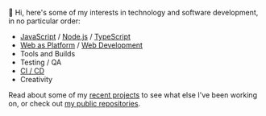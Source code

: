 👋 Hi, here's some of my interests in technology and software development, in no particular order:

- [JavaScript](https://tc39.es/) / [Node.js](https://nodejs.org/) / [TypeScript](https://www.typescriptlang.org/)
- [Web as Platform](https://html-now.github.io/) / [Web Development](https://developer.mozilla.org/en-US/docs/Learn)
- Tools and Builds
- Testing / QA
- [CI / CD](https://docs.github.com/en/actions)
- Creativity

Read about some of my [recent projects](https://morganney.github.io/morganney/#projects) to see what else I've been working on, or check out [my public repositories](https://github.com/morganney?tab=repositories).

